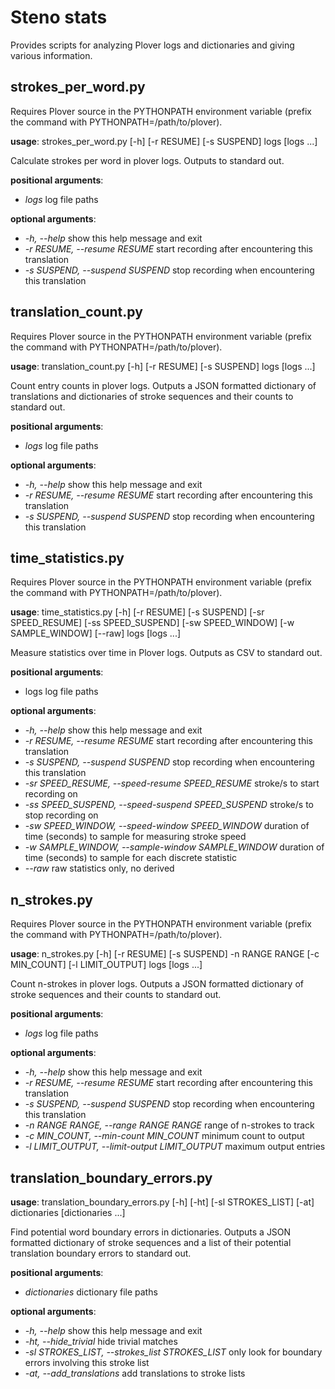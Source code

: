 # Steno stats

Provides scripts for analyzing Plover logs and dictionaries and giving various information.


## strokes_per_word.py

Requires Plover source in the PYTHONPATH environment variable (prefix the command with PYTHONPATH=/path/to/plover).

**usage**: strokes_per_word.py [-h] [-r RESUME] [-s SUSPEND] logs [logs ...]

Calculate strokes per word in plover logs. Outputs to standard out.

**positional arguments**:
* *logs*                log file paths

**optional arguments**:
* *-h, --help*          show this help message and exit
* *-r RESUME, --resume RESUME*
                        start recording after encountering this translation
* *-s SUSPEND, --suspend SUSPEND*
                        stop recording when encountering this translation

## translation_count.py

Requires Plover source in the PYTHONPATH environment variable (prefix the command with PYTHONPATH=/path/to/plover).

**usage**: translation_count.py [-h] [-r RESUME] [-s SUSPEND] logs [logs ...]

Count entry counts in plover logs. Outputs a JSON formatted dictionary of translations and dictionaries of stroke sequences and their counts to standard out.

**positional arguments**:
* *logs*                log file paths

**optional arguments**:
* *-h, --help*          show this help message and exit
* *-r RESUME, --resume RESUME*
                        start recording after encountering this translation
* *-s SUSPEND, --suspend SUSPEND*
                        stop recording when encountering this translation

## time_statistics.py

Requires Plover source in the PYTHONPATH environment variable (prefix the command with PYTHONPATH=/path/to/plover).

**usage**: time_statistics.py [-h] [-r RESUME] [-s SUSPEND] [-sr SPEED_RESUME]
                          [-ss SPEED_SUSPEND] [-sw SPEED_WINDOW]
                          [-w SAMPLE_WINDOW] [--raw]
                          logs [logs ...]

Measure statistics over time in Plover logs. Outputs as CSV to standard out.

**positional arguments**:
* logs                  log file paths

**optional arguments**:
* *-h, --help*          show this help message and exit
* *-r RESUME, --resume RESUME*
                        start recording after encountering this translation
* *-s SUSPEND, --suspend SUSPEND*
                        stop recording when encountering this translation
* *-sr SPEED_RESUME, --speed-resume SPEED_RESUME*
                        stroke/s to start recording on
* *-ss SPEED_SUSPEND, --speed-suspend SPEED_SUSPEND*
                        stroke/s to stop recording on
* *-sw SPEED_WINDOW, --speed-window SPEED_WINDOW*
                        duration of time (seconds) to sample for measuring
                        stroke speed
* *-w SAMPLE_WINDOW, --sample-window SAMPLE_WINDOW*
                        duration of time (seconds) to sample for each discrete
                        statistic
* *--raw*               raw statistics only, no derived

## n_strokes.py

Requires Plover source in the PYTHONPATH environment variable (prefix the command with PYTHONPATH=/path/to/plover).

**usage**: n_strokes.py [-h] [-r RESUME] [-s SUSPEND] -n RANGE RANGE
                    [-c MIN_COUNT] [-l LIMIT_OUTPUT]
                    logs [logs ...]

Count n-strokes in plover logs. Outputs a JSON formatted dictionary of stroke sequences and their counts to standard out.

**positional arguments**:
* *logs*                log file paths

**optional arguments**:
* *-h, --help*          show this help message and exit
* *-r RESUME, --resume RESUME*
                        start recording after encountering this translation
* *-s SUSPEND, --suspend SUSPEND*
                        stop recording when encountering this translation
* *-n RANGE RANGE, --range RANGE RANGE*
                        range of n-strokes to track
* *-c MIN_COUNT, --min-count MIN_COUNT*
                        minimum count to output
* *-l LIMIT_OUTPUT, --limit-output LIMIT_OUTPUT*
                        maximum output entries

## translation_boundary_errors.py

**usage**: translation_boundary_errors.py [-h] [-ht] [-sl STROKES_LIST] [-at]
                                      dictionaries [dictionaries ...]

Find potential word boundary errors in dictionaries. Outputs a JSON formatted dictionary of stroke sequences and a list of their potential translation boundary errors to standard out.

**positional arguments**:
* *dictionaries*        dictionary file paths

**optional arguments**:
* *-h, --help*          show this help message and exit
* *-ht, --hide_trivial* hide trivial matches
* *-sl STROKES_LIST, --strokes_list STROKES_LIST*
                        only look for boundary errors involving this stroke
                        list
* *-at, --add_translations*
                        add translations to stroke lists
